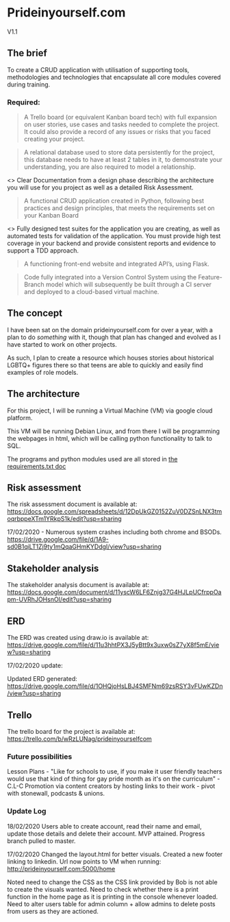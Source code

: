 # Prideinyourself.com
V1.1

## The brief

To create a CRUD application with utilisation of supporting tools, methodologies and technologies that encapsulate all core modules covered during training.

### Required:
>	A Trello board (or equivalent Kanban board tech) with full expansion on user stories, use cases and tasks needed to complete the project. It could also provide a record of any issues or risks that you faced creating your project.

>	A relational database used to store data persistently for the project, this database needs to have at least 2 tables in it, to demonstrate your understanding, you are also required to model a relationship. 

<>	Clear Documentation from a design phase describing the architecture you will use for you project as well as a detailed Risk Assessment.

>	A functional CRUD application created in Python, following best practices and design principles, that meets the requirements set on your Kanban Board 

<>	Fully designed test suites for the application you are creating, as well as automated tests for validation of the application. You must provide high test coverage in your backend and provide consistent reports and evidence to support a TDD approach.

>	A functioning front-end website and integrated API’s, using Flask.

>	Code fully integrated into a Version Control System using the Feature-Branch model which will subsequently be built through a CI server and deployed to a cloud-based virtual machine.

## The concept

I have been sat on the domain prideinyourself.com for over a year, with a plan to do *something* with it, though that plan has changed and evolved as I have started to work on other projects.

As such, I plan to create a resource which houses stories about historical LGBTQ+ figures there so that teens are able to quickly and easily find examples of role models.

## The architecture

For this project, I will be running a Virtual Machine (VM) via google cloud platform.

This VM will be running Debian Linux, and from there I will be programming the webpages in html, which will be calling python functionality to talk to SQL.

The programs and python modules used are all stored in <a href="https://github.com/GreyProgramming/flask-app/blob/master/requirements.txt">the requirements.txt doc</a>

## Risk assessment

The risk assessment document is available at:
https://docs.google.com/spreadsheets/d/12DpUkGZ0152ZuV0DZSnLNX3tmoqrbppeXTm1YRkpS1k/edit?usp=sharing

17/02/2020 - Numerous system crashes including both chrome and BSODs.
https://drive.google.com/file/d/1A9-sd0B1qiLT1Zj9ty1mQqaGHmKYDdgI/view?usp=sharing

## Stakeholder analysis

The stakeholder analysis document is available at:
https://docs.google.com/document/d/11yscW6LF6Znjg37G4HJLpUCfrppOapm-UVRhJOHsnOI/edit?usp=sharing

## ERD

The ERD was created using draw.io is available at:
https://drive.google.com/file/d/11u3hhtPX3J5yBtt9x3uxw0sZ7yX8f5mE/view?usp=sharing

17/02/2020 update:

Updated ERD generated: https://drive.google.com/file/d/1OHQjoHsLBJ4SMFNm69zsRSY3vFUwKZDn/view?usp=sharing

## Trello

The trello board for the project is available at:
https://trello.com/b/wRzLUNag/prideinyourselfcom



### Future possibilities
Lesson Plans - "Like for schools to use, if you make it user friendly teachers would use that kind of thing for gay pride month as it's on the curriculum" - C.L-C
Promotion via content creators by hosting links to their work - pivot with stonewall, podcasts & unions.


### Update Log

18/02/2020
Users able to create account, read their name and email, update those details and delete their account. MVP attained.
Progress branch pulled to master.

17/02/2020 
Changed the layout.html for better visuals.
Created a new footer linking to linkedin.
Url now points to VM when running: http://prideinyourself.com:5000/home

Noted need to change the CSS as the CSS link provided by Bob is not able to create the visuals wanted.
Need to check whether there is a print function in the home page as it is printing in the console whenever loaded.
Need to alter users table for admin column + allow admins to delete posts from users as they are actioned.
